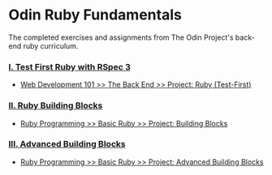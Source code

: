 # Odin Ruby Fundamentals

The completed exercises and assignments from The Odin Project's back-end ruby curriculum.

### [I. Test First Ruby with RSpec 3](https://github.com/syichi/odin-ruby-fundamentals/tree/master/test-first-ruby)
* [Web Development 101 >> The Back End >> Project: Ruby (Test-First)](http://www.theodinproject.com/web-development-101/ruby)

### [II. Ruby Building Blocks](https://github.com/syichi/odin-ruby-fundamentals/tree/master/ruby-building-blocks)
* [Ruby Programming >> Basic Ruby >> Project: Building Blocks](http://www.theodinproject.com/ruby-programming/building-blocks)

### [III. Advanced Building Blocks](https://github.com/syichi/odin-ruby-fundamentals/tree/master/advanced-building-blocks)
* [Ruby Programming >> Basic Ruby >> Project: Advanced Building Blocks](http://www.theodinproject.com/ruby-programming/advanced-building-blocks)